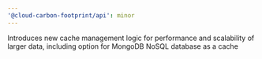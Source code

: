 ```yaml
---
'@cloud-carbon-footprint/api': minor
---
```


Introduces new cache management logic for performance and scalability of larger data, including option for MongoDB NoSQL database as a cache
